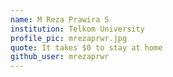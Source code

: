```yaml
---
name: M Reza Prawira S 
institution: Telkom University 
profile_pic: mrezaprwr.jpg 
quote: It takes $0 to stay at home 
github_user: mrezaprwr
---
```

